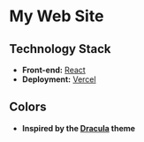 # My Web Site

## Technology Stack
- **Front-end:** [React](https://reactjs.org/)
- **Deployment:** [Vercel](https://vercel.com/)

## Colors
- **Inspired by the [Dracula](https://draculatheme.com/) theme**
